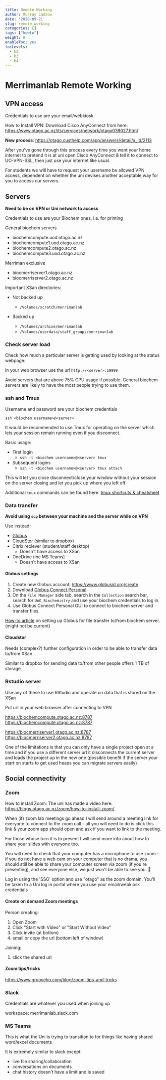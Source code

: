 ```yaml
---
title: Remote Working
author: Murray Cadzow
date: '2020-09-21'
slug: remote-working
categories: []
tags: ["howto"]
weight: 0
enableToc: yes
tocLevels:
  - h2
  - h3
  - h4
---
```


# Merrimanlab Remote Working



## VPN access

Credentials to use are your email/webkiosk

How to Install VPN:
Download Cisco AnyConnect from here: https://www.otago.ac.nz/its/services/network/otago038027.html

**New process**: https://otago.custhelp.com/app/answers/detail/a_id/2113


After you've gone through this process every time you want your home internet to pretend it is at uni open Cisco AnyConnect & tell it to connect to UO-VPN-SSL, then just use your internet like usual.

For students we will have to request your username be allowed VPN access, dependent on whether the uni devises another acceptable way for you to access our servers. 




## Servers

**Need to be on VPN or Uni network to access**

Credentials to use are your Biochem ones, i.e. for printing

General biochem servers
- biochemcompute.uod.otago.ac.nz
- biochemcompute1.uod.otago.ac.nz
- biochemcompute2.otago.ac.nz
- biochemcompute3.uod.otago.ac.nz

Merriman exclusive
- biocmerriserver1.otago.ac.nz
- biocmerriserver2.otago.ac.nz


Important XSan directories:

- Not backed up
    - `/Volumes/scratch/merrimanlab`

- Backed up
    - `/Volumes/archive/merrimanlab`
    - `/Volumes/userdata/staff_groups/merrimanlab`

### Check server load

Check how much a particular server is getting used by looking at the status webpage:

In your web browser use the url `http://<server>:19999`

Avoid servers that are above 75% CPU usage if possible. General biochem servers are likely to have the most people trying to use them.

### ssh and Tmux

Username and password are your biochem credentials
```
ssh <biochem username>@<server>
```

It would be recommended to use Tmux for operating on the server which lets your session remain running even if you disconnect.

Basic usage:

- First login
    - `ssh -t <biochem username>@<server> tmux`
- Subsequent logins
    - `ssh -t <biochem username>@<server> tmux attach`

This will let you close disconnect/close your window without your session on the server closing and let you pick up where you left off.

Additional `tmux` commands can be found here: [tmux shortcuts & cheatsheet](https://gist.github.com/MohamedAlaa/2961058)

### Data transfer

**Avoid using `scp` between your machine and the server while on VPN**


Use instead:
- [Globus](https://globus.org)
- [CloudStor](https://cloudstor.aarnet.edu.au/simplesaml/module.php/discopower/disco.php?entityID=https%3A%2F%2Fcloudstor.aarnet.edu.au%2Fsimplesaml%2Fmodule.php%2Fsaml%2Fsp%2Fmetadata.php%2Fdefault-sp&return=https%3A%2F%2Fcloudstor.aarnet.edu.au%2Fsimplesaml%2Fmodule.php%2Fsaml%2Fsp%2Fdiscoresp.php%3FAuthID%3D_25b3f905755f81a69c5bd3d714ad9c8066d93b9116%253Ahttps%253A%252F%252Fcloudstor.aarnet.edu.au%252Fsimplesaml%252Fmodule.php%252Fcore%252Fas_login.php%253FAuthId%253Ddefault-sp%2526ReturnTo%253Dhttp%25253A%25252F%25252Fcloudstor.aarnet.edu.au%25252Fplus%25252F&returnIDParam=idpentityid) (similar to dropbox)
- Citrix reciever (student/staff desktop)
    - Doesn't have access to XSan
- OneDrive (inc MS Teams)
    - Doesn't have access to XSan

#### Globus settings


1. Create new Globus account: https://www.globusid.org/create
2. Download [Globus Connect Personal](https://www.globus.org/globus-connect-personal).
3. On the `File Manager` side tab, search in the `Collection` search bar, search for `UoO_Biochemistry` and use your biochem credentials to log in.
4. Use Globus Connect Personal GUI to connect to biochem server and transfer files.

[How-to article](http://biocconfluence.otago.ac.nz:8090/display/BKB/How+do+i+use+Globus+to+transfer+large+files) on setting up Globus for file transfer to/from biochem server. (might not be current)

#### Cloudstor

Needs (complex?) further configuration in order to be able to transfer data to/from XSan

Similar to dropbox for sending data to/from other people offers 1 TB of storage

### Rstudio server

Use any of these to use RStudio and operate on data that is stored on the XSan

Put url in your web browser after connecting to VPN

https://biochemcompute.otago.ac.nz:8787
https://biochemcompute.otago.ac.nz:8787

https://biocmerriserver1.otago.ac.nz:8787
https://biocmerriserver2.otago.ac.nz:8787

One of the limitations is that you can only have a single project open at a time and if you use a different server url it disconnects the current server and loads the project up in the new one (possible benefit if the server your start on starts to get used heaps you can migrate servers easily)

## Social connectivity

### Zoom


How to install Zoom:
The uni has made a video here: https://blogs.otago.ac.nz/zoom/how-to-install-zoom/

When (if) zoom lab meetings go ahead I will send around a meeting link for everyone to connect to the zoom call - all you will need to do is click this link & your zoom app should open and ask if you want to link to the meeting.

For those whose turn it is to present I will send more info about how to share your slides with everyone too.

You will need to check that your computer has a microphone to use zoom - if you do not have a web cam on your computer that is no drama, you should still be able to share your computer screen via zoom (if you're presenting), and see everyone else, we just won't be able to see you. 🙁

Log in using the 'SSO' option and use "otago" as the zoom domain. You'll be taken to a Uni log in portal where you use your email/webkiosk credentials

#### Create on demand Zoom meetings

Person creating:
1. Open Zoom
2. Click "Start with Video" or "Start Without Video"
3. Click invite (at bottom)
4. email or copy the url (bottom left of window)

Joining:
1. click the shared url

#### Zoom tips/tricks

https://www.groovehq.com/blog/zoom-tips-and-tricks


### Slack

Credentials are whatever you used when joining up

workspace: merrimanlab.slack.com

### MS Teams

This is what the Uni is trying to transition to for things like having shared word/excel documents

It is extremely similar to slack except:
- live file sharing/collaboration
- conversations on documents
- chat history doesn't have a limit and is saved
